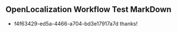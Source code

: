 ## OpenLocalization Workflow Test MarkDown

* f4f63429-ed5a-4466-a704-bd3e17917a7d 
thanks!



<!--HONumber=Jan16_HO2-->
